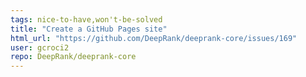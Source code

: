 ```yaml
---
tags: nice-to-have,won't-be-solved
title: "Create a GitHub Pages site"
html_url: "https://github.com/DeepRank/deeprank-core/issues/169"
user: gcroci2
repo: DeepRank/deeprank-core
---
```


